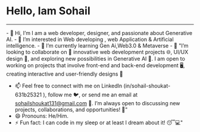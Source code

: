 # Hello, Iam Sohail
<hr>
- 👋 Hi, I’m  I am a web developer, designer, and passionate about Generative AI.
- 👀 I’m interested in  Web developing , web Application & Artificial intelligence.
- 🌱 I’m currently learning Gen Ai,Web3.0 & Metaverse
- 💞️ "I’m looking to collaborate on 🤝 innovative web development projects 🌐, UI/UX design 🎨, and exploring new possibilities in Generative AI 🤖. I am open to working on projects that involve front-end and back-end development 🖥️, creating interactive and user-friendly designs 🧩


- 📫  Feel free to connect with me on LinkedIn  (in/sohail-shoukat-631b25321 ), follow me  🐦, or send me an email at sohailshoukat131@gmail.com 📧. I’m always open to discussing new projects, collaborations, and opportunities! 🚀"
- 😄 Pronouns: He/Him.
- ⚡ Fun fact: I can code in my sleep or at least I dream about it! 😴💻"

<!---
SohailShoukat31/SohailShoukat31 is a ✨ special ✨ repository because its `README.md` (this file) appears on your GitHub profile.
You can click the Preview link to take a look at your changes.
--->
